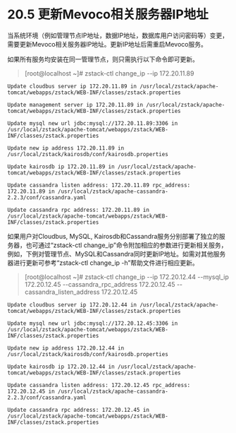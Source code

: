# 20.5 更新Mevoco相关服务器IP地址

当系统环境（例如管理节点IP地址，数据IP地址，数据库用户访问密码等）变更，需要更新Mevoco相关服务器IP地址。更新IP地址后需重启Mevoco服务。

如果所有服务均安装在同一管理节点，则只需执行以下命令即可更新。

> [root@localhost ~]# zstack-ctl change_ip --ip 172.20.11.89

`Update cloudbus server ip 172.20.11.89 in /usr/local/zstack/apache-tomcat/webapps/zstack/WEB-INF/classes/zstack.properties`

`Update management server ip 172.20.11.89 in /usr/local/zstack/apache-tomcat/webapps/zstack/WEB-INF/classes/zstack.properties`

`Update mysql new url jdbc:mysql://172.20.11.89:3306 in /usr/local/zstack/apache-tomcat/webapps/zstack/WEB-INF/classes/zstack.properties`

`Update new ip address 172.20.11.89 in /usr/local/zstack/kairosdb/conf/kairosdb.properties`

`Update kairosdb ip 172.20.11.89 in /usr/local/zstack/apache-tomcat/webapps/zstack/WEB-INF/classes/zstack.properties`

`Update cassandra listen address: 172.20.11.89 rpc_address: 172.20.11.89 in /usr/local/zstack/apache-cassandra-2.2.3/conf/cassandra.yaml`

`Update cassandra rpc address: 172.20.11.89 in /usr/local/zstack/apache-tomcat/webapps/zstack/WEB-INF/classes/zstack.properties`

如果用户对Cloudbus, MySQL, Kairosdb和Cassandra服务分别部署了独立的服务器，也可通过“zstack-ctl change_ip”命令附加相应的参数进行更新相关服务，例如，下例对管理节点、MySQL和Cassandra同时更新IP地址。如需对其他服务器进行更新可参考“zstack-ctl change_ip -h”帮助文件进行相应更新。

> [root@localhost ~]# zstack-ctl change_ip --ip 172.20.12.44 --mysql_ip 172.20.12.45 --cassandra_rpc_address 172.20.12.45 --cassandra_listen_address 172.20.12.45

`Update cloudbus server ip 172.20.12.44 in /usr/local/zstack/apache-tomcat/webapps/zstack/WEB-INF/classes/zstack.properties`

`Update mysql new url jdbc:mysql://172.20.12.45:3306 in /usr/local/zstack/apache-tomcat/webapps/zstack/WEB-INF/classes/zstack.properties`

`Update new ip address 172.20.12.44 in /usr/local/zstack/kairosdb/conf/kairosdb.properties`

`Update kairosdb ip 172.20.12.44 in /usr/local/zstack/apache-tomcat/webapps/zstack/WEB-INF/classes/zstack.properties`

`Update cassandra listen address: 172.20.12.45 rpc_address: 172.20.12.45 in /usr/local/zstack/apache-cassandra-2.2.3/conf/cassandra.yaml`

`Update cassandra rpc address: 172.20.12.45 in /usr/local/zstack/apache-tomcat/webapps/zstack/WEB-INF/classes/zstack.properties`
